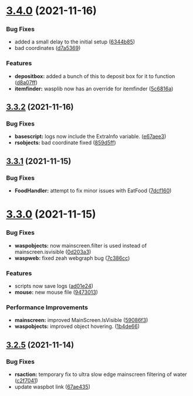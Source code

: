 # [3.4.0](https://github.com/Torwent/WaspLib/compare/v3.3.2...v3.4.0) (2021-11-16)


### Bug Fixes

* added a small delay to the initial setup ([6344b85](https://github.com/Torwent/WaspLib/commit/6344b8565b20bde554edbc9401372a2222faf091))
* bad coordinates ([d7a5369](https://github.com/Torwent/WaspLib/commit/d7a5369cfa5e2108221501b3c2330ae643479d6f))


### Features

* **depositbox:** added a bunch of this to deposit box for it to function ([d8a07ff](https://github.com/Torwent/WaspLib/commit/d8a07ffdf06a16a7e17877341301370afc9b2a41))
* **itemfinder:** wasplib now has an override for itemfinder ([5c6816a](https://github.com/Torwent/WaspLib/commit/5c6816ada7f444fa4b9fbe6cd440890d58b635ab))



## [3.3.2](https://github.com/Torwent/WaspLib/compare/v3.3.1...v3.3.2) (2021-11-16)


### Bug Fixes

* **basescript:** logs now include the ExtraInfo variable. ([e67aee3](https://github.com/Torwent/WaspLib/commit/e67aee35360841190b2f8ce41c370826b9b94601))
* **rsobjects:** bad coordinate fixed ([859d5ff](https://github.com/Torwent/WaspLib/commit/859d5ffc36b27dfe373e811aa118a1e92b37474d))



## [3.3.1](https://github.com/Torwent/WaspLib/compare/v3.3.0...v3.3.1) (2021-11-15)


### Bug Fixes

* **FoodHandler:** attempt to fix minor issues with EatFood ([7dcf160](https://github.com/Torwent/WaspLib/commit/7dcf1605e66a822e7dd58806a66f26818cb48074))



# [3.3.0](https://github.com/Torwent/WaspLib/compare/v3.2.5...v3.3.0) (2021-11-15)


### Bug Fixes

* **waspobjects:** now mainscreen.filter is used instead of mainscreen.isvisible ([0d203a3](https://github.com/Torwent/WaspLib/commit/0d203a37c58aafc342845951a2d65f26ead1fd2d))
* **waspweb:** fixed zeah webgraph bug ([7c386cc](https://github.com/Torwent/WaspLib/commit/7c386cc05052a2453219c938349d61ea3ba74aa9))


### Features

* scripts now save logs ([ad01e24](https://github.com/Torwent/WaspLib/commit/ad01e244b66c7b5ca11fe6bf39cc51a8b744db73))
* **mouse:** new mouse file ([9473013](https://github.com/Torwent/WaspLib/commit/9473013d41d7db0296e5e0923673c4d7b420608c))


### Performance Improvements

* **mainscreen:** improved MainScreen.IsVisible ([59086f3](https://github.com/Torwent/WaspLib/commit/59086f329627e5a53eb03ada81cd17edc1ce3df1))
* **waspobjects:** improved object hovering. ([1b4de66](https://github.com/Torwent/WaspLib/commit/1b4de663282a4a0e36b7be8fe092ca3d9698a448))



## [3.2.5](https://github.com/Torwent/WaspLib/compare/v3.2.4...v3.2.5) (2021-11-14)


### Bug Fixes

* **rsaction:** temporary fix to ultra slow edge mainscreen filtering of water ([c2f7041](https://github.com/Torwent/WaspLib/commit/c2f704118de1508826fb85f19e4d4b4f8cfa7cea))
* update waspbot link ([67ae435](https://github.com/Torwent/WaspLib/commit/67ae43504ee8a5e187dc2a1e173372cd4ff5969b))



